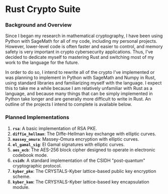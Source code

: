 # Rust Crypto Suite

### Background and Overview

Since I began my research in mathematical cryptography, I have been using Python with SageMath for all of my code, including my personal projects. However, lower-level code is often faster and easier to control, and
memory safety is very important in crypto cybersecurity applications. Thus, I've decided to dedicate myself to mastering Rust and switching most of my work to the language for the future.

In order to do so, I intend to rewrite all of the crypto I've implemented or was planning to implement in Python with SageMath and Numpy in Rust, using standard libraries and familiarizing myself with the language.
I expect this to take me a while because I am relatively unfamiliar with Rust as a language, and because many things that can be simply implemented in Python take longer and are generally more difficult to write in Rust.
An outline of the projects I intend to complete is available below.

### Planned Implementations

1. **`rsa`**: A basic implementation of RSA PKE.
2. **`diffie_hellman`**: The Diffe-Hellman key exchange with elliptic curves.
3. **`massey_omura`**: Massey-Omura encryption with elliptic curves.
4. **`el_gamal_sig`**: El Gamal signatures with elliptic curves.
5. **`aes_ecb`**: The AES-256 block cipher designed to operate in electronic codebook mode.
6. **`csidh`**: A standard implementation of the CSIDH "post-quantum" cryptographic protocol.
7. **`kyber_pke`**: The CRYSTALS-Kyber lattice-based public key encryption scheme.
8. **`kyber_kem`**: The CRYSYALS-Kyber lattice-based key encapsulation module.



